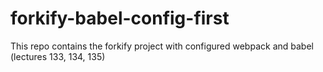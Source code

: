 # forkify-babel-config-first
This repo contains the forkify project with configured webpack and babel (lectures 133, 134, 135)
